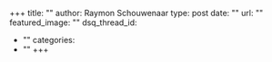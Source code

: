 +++
title: ""
author: Raymon Schouwenaar
type: post
date: ""
url: ""
featured_image: ""
dsq_thread_id:
  - ""
categories:
  - ""
+++
